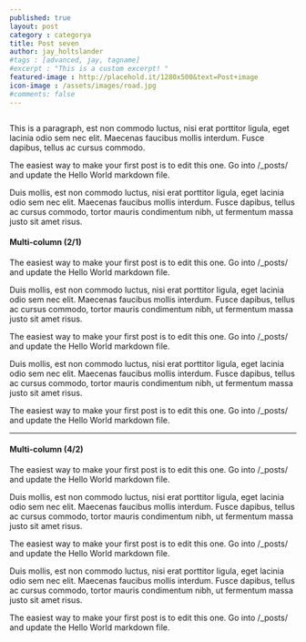 ```yaml
---
published: true
layout: post
category : categorya
title: Post seven
author: jay_holtslander
#tags : [advanced, jay, tagname]
#excerpt : "This is a custom excerpt! "
featured-image : http://placehold.it/1280x500&text=Post+image
icon-image : /assets/images/road.jpg
#comments: false
---
```

<img src="{{ page.featured-image }}" alt="" class="img-responsive">

<p>This is a paragraph, est non commodo luctus, nisi erat porttitor ligula, eget lacinia odio sem nec elit. Maecenas faucibus mollis interdum. Fusce dapibus, tellus ac cursus commodo.</p>
<p>The easiest way to make your first post is to edit this one. Go into /_posts/ and update the Hello World markdown file.</p>
<p>Duis mollis, est non commodo luctus, nisi erat porttitor ligula, eget lacinia odio sem nec elit. Maecenas faucibus mollis interdum. Fusce dapibus, tellus ac cursus commodo, tortor mauris condimentum nibh, ut fermentum massa justo sit amet risus.</p>
<div class="newspaper-2-1">
<h4>Multi-column (2/1)</h4>
<p>The easiest way to make your first post is to edit this one. Go into /_posts/ and update the Hello World markdown file.</p>
<p>Duis mollis, est non commodo luctus, nisi erat porttitor ligula, eget lacinia odio sem nec elit. Maecenas faucibus mollis interdum. Fusce dapibus, tellus ac cursus commodo, tortor mauris condimentum nibh, ut fermentum massa justo sit amet risus.</p>
<p>The easiest way to make your first post is to edit this one. Go into /_posts/ and update the Hello World markdown file.</p>

<p>Duis mollis, est non commodo luctus, nisi erat porttitor ligula, eget lacinia odio sem nec elit. Maecenas faucibus mollis interdum. Fusce dapibus, tellus ac cursus commodo, tortor mauris condimentum nibh, ut fermentum massa justo sit amet risus.</p>
<p>The easiest way to make your first post is to edit this one. Go into /_posts/ and update the Hello World markdown file.</p>
</div>

<hr>

<div class="newspaper-4-2">
<h4>Multi-column (4/2)</h4>
<p>The easiest way to make your first post is to edit this one. Go into /_posts/ and update the Hello World markdown file.</p>
<p>Duis mollis, est non commodo luctus, nisi erat porttitor ligula, eget lacinia odio sem nec elit. Maecenas faucibus mollis interdum. Fusce dapibus, tellus ac cursus commodo, tortor mauris condimentum nibh, ut fermentum massa justo sit amet risus.</p>
<p>The easiest way to make your first post is to edit this one. Go into /_posts/ and update the Hello World markdown file.</p>

<p>Duis mollis, est non commodo luctus, nisi erat porttitor ligula, eget lacinia odio sem nec elit. Maecenas faucibus mollis interdum. Fusce dapibus, tellus ac cursus commodo, tortor mauris condimentum nibh, ut fermentum massa justo sit amet risus.</p>
<p>The easiest way to make your first post is to edit this one. Go into /_posts/ and update the Hello World markdown file.</p>
</div>